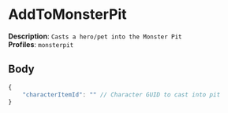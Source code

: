# AddToMonsterPit

**Description**: `Casts a hero/pet into the Monster Pit` \
**Profiles**: `monsterpit`

## Body

```js
{
    "characterItemId": "" // Character GUID to cast into pit
}
```
